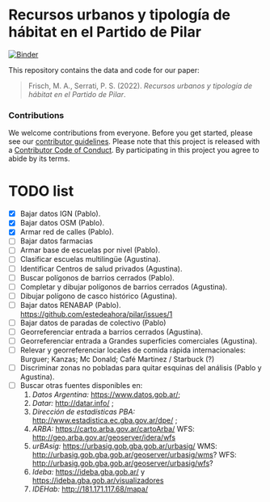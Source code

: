 
<!-- README.md is generated from README.Rmd. Please edit that file -->

# Recursos urbanos y tipología de hábitat en el Partido de Pilar

[![Binder](https://mybinder.org/badge_logo.svg)](https://mybinder.org/v2/gh/estedeahora/pilar/main?urlpath=rstudio)

This repository contains the data and code for our paper:

> Frisch, M. A., Serrati, P. S. (2022). *Recursos urbanos y tipología de
> hábitat en el Partido de Pilar*.

<!-- Name of journal/book <https://doi.org/xxx/xxx> -->
<!-- Our pre-print is online here: -->
<!-- > Authors, (YYYY). _Recursos urbanos y tipología de hábitat en el Partido de Pilar_. Name of journal/book, Accessed 05 ago. 2022. Online at <https://doi.org/xxx/xxx> -->
<!-- ### How to cite -->
<!-- Please cite this compendium as: -->
<!-- > Authors, (2022). _Compendium of R code and data for Recursos urbanos y tipología de hábitat en el Partido de Pilar_. Accessed 05 ago. 2022. Online at <https://doi.org/xxx/xxx> -->
<!-- ## Contents -->
<!-- The **analysis** directory contains: -->
<!--   - [:file\_folder: paper](/analysis/paper): R Markdown source document -->
<!--     for manuscript. Includes code to reproduce the figures and tables -->
<!--     generated by the analysis. It also has a rendered version, -->
<!--     `paper.docx`, suitable for reading (the code is replaced by figures -->
<!--     and tables in this file) -->
<!--   - [:file\_folder: data](/analysis/data): Data used in the analysis. -->
<!--   - [:file\_folder: figures](/analysis/figures): Plots and other -->
<!--     illustrations -->
<!--   - [:file\_folder: -->
<!--     supplementary-materials](/analysis/supplementary-materials): -->
<!--     Supplementary materials including notes and other documents -->
<!--     prepared and collected during the analysis. -->
<!-- ## How to run in your browser or download and run locally -->
<!-- This research compendium has been developed using the statistical programming -->
<!-- language R. To work with the compendium, you will need -->
<!-- installed on your computer the [R software](https://cloud.r-project.org/) -->
<!-- itself and optionally [RStudio Desktop](https://rstudio.com/products/rstudio/download/). -->
<!-- You can download the compendium as a zip from from this URL: -->
<!-- [master.zip](/archive/master.zip). After unzipping: -->
<!-- - open the `.Rproj` file in RStudio -->
<!-- - run `devtools::install()` to ensure you have the packages this analysis depends on (also listed in the -->
<!-- [DESCRIPTION](/DESCRIPTION) file). -->
<!-- - finally, open `analysis/paper/paper.Rmd` and knit to produce the `paper.docx`, or run `rmarkdown::render("analysis/paper/paper.Rmd")` in the R console -->
<!-- ### Licenses -->
<!-- **Text and figures :**  [CC-BY-4.0](http://creativecommons.org/licenses/by/4.0/) -->
<!-- **Code :** See the [DESCRIPTION](DESCRIPTION) file -->
<!-- **Data :** [CC-0](http://creativecommons.org/publicdomain/zero/1.0/) attribution requested in reuse -->

### Contributions

We welcome contributions from everyone. Before you get started, please
see our [contributor guidelines](CONTRIBUTING.md). Please note that this
project is released with a [Contributor Code of Conduct](CONDUCT.md). By
participating in this project you agree to abide by its terms.

# TODO list

-   [x] Bajar datos IGN (Pablo).
-   [x] Bajar datos OSM (Pablo).
-   [x] Armar red de calles (Pablo).
-   [ ] Bajar datos farmacias
-   [ ] Armar base de escuelas por nivel (Pablo).
-   [ ] Clasificar escuelas multilingüe (Agustina).
-   [ ] Identificar Centros de salud privados (Agustina).
-   [ ] Buscar polígonos de barrios cerrados (Pablo).
-   [ ] Completar y dibujar polígonos de barrios cerrados (Agustina).
-   [ ] Dibujar polígono de casco histórico (Agustina).
-   [ ] Bajar datos RENABAP (Pablo).
    <https://github.com/estedeahora/pilar/issues/1>
-   [ ] Bajar datos de paradas de colectivo (Pablo)
-   [ ] Georreferenciar entrada a barrios cerrados (Agustina).
-   [ ] Georreferenciar entrada a Grandes superficies comerciales
    (Agustina).
-   [ ] Relevar y georreferenciar locales de comida rápida
    internacionales: Burguer; Kanzas; Mc Donald; Café Martinez /
    Starbuck (?)
-   [ ] Discriminar zonas no pobladas para quitar esquinas del análisis
    (Pablo y Agustina).
-   [ ] Buscar otras fuentes disponibles en:
    1)  *Datos Argentina:* <https://www.datos.gob.ar/>;
    2)  *Datar:* <http://datar.info/> ;
    3)  *Dirección de estadísticas PBA:*
        <http://www.estadistica.ec.gba.gov.ar/dpe/> ;
    4)  *ARBA:* <https://carto.arba.gov.ar/cartoArba/> WFS:
        <http://geo.arba.gov.ar/geoserver/idera/wfs>
    5)  *urBAsig:* <https://urbasig.gob.gba.gob.ar/urbasig/> WMS:
        <http://urbasig.gob.gba.gob.ar/geoserver/urbasig/wms>? WFS:
        <http://urbasig.gob.gba.gob.ar/geoserver/urbasig/wfs>?
    6)  *Ideba:* <https://ideba.gba.gob.ar/> y
        <https://ideba.gba.gob.ar/visualizadores>
    7)  *IDEHab:* <http://181.171.117.68/mapa/>
